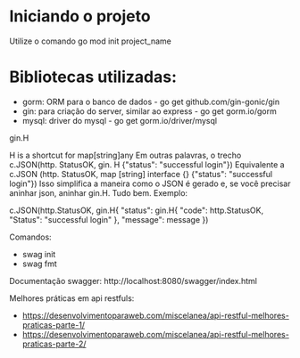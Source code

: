 # Iniciando o projeto 

Utilize o comando go mod init project_name

# Bibliotecas utilizadas:

- gorm: ORM para o banco de dados - go get github.com/gin-gonic/gin
- gin: para criação do server, similar ao express - go get gorm.io/gorm
- mysql: driver do mysql - go get gorm.io/driver/mysql


gin.H 

H is a shortcut for map[string]any
Em outras palavras, o trecho c.JSON(http. StatusOK, gin. H {"status": "successful login"})
Equivalente a c.JSON (http. StatusOK, map [string] interface {} {"status": "successful login"})
Isso simplifica a maneira como o JSON é gerado e, se você precisar aninhar json, aninhar gin.H. Tudo bem. Exemplo:

c.JSON(http.StatusOK, gin.H{
            "status":  gin.H{
                "code": http.StatusOK,
                "Status": "successful login"
            },
            "message": message
        })

Comandos: 
- swag init 
- swag fmt

Documentação swagger: http://localhost:8080/swagger/index.html

Melhores práticas em api restfuls: 
- https://desenvolvimentoparaweb.com/miscelanea/api-restful-melhores-praticas-parte-1/
- https://desenvolvimentoparaweb.com/miscelanea/api-restful-melhores-praticas-parte-2/